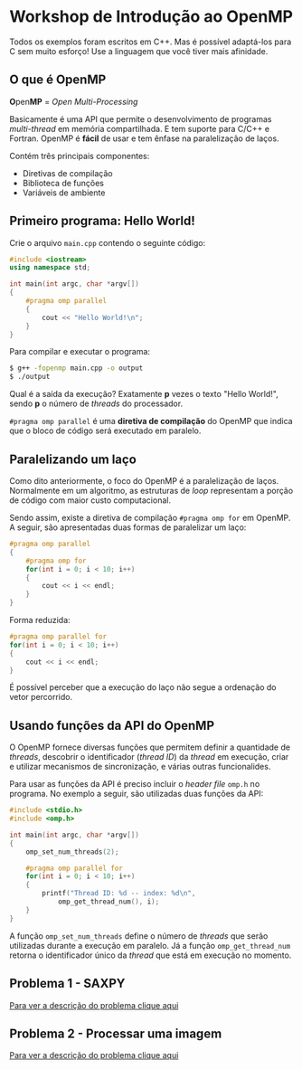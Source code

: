 # Workshop de Introdução ao OpenMP

Todos os exemplos foram escritos em C++. Mas é possível adaptá-los para C sem muito esforço! Use a linguagem que você tiver mais afinidade.

## O que é OpenMP

**O**pen**MP** = *Open Multi-Processing*

Basicamente é uma API que permite o desenvolvimento de programas *multi-thread* em memória compartilhada. E tem suporte para C/C++ e Fortran. OpenMP é **fácil** de usar e tem ênfase na paralelização de laços.

Contém três principais componentes:
- Diretivas de compilação
- Biblioteca de funções
- Variáveis de ambiente

## Primeiro programa: Hello World!

Crie o arquivo `main.cpp` contendo o seguinte código:

```cpp
#include <iostream>
using namespace std;

int main(int argc, char *argv[])
{
    #pragma omp parallel
    {
        cout << "Hello World!\n";
    }
}
```

Para compilar e executar o programa:

```bash
$ g++ -fopenmp main.cpp -o output
$ ./output
```

Qual é a saída da execução? Exatamente **p** vezes o texto "Hello World!", sendo **p** o número de *threads* do processador.

`#pragma omp parallel` é uma **diretiva de compilação** do OpenMP que indica que o bloco de código será executado em paralelo.

## Paralelizando um laço

Como dito anteriormente, o foco do OpenMP é a paralelização de laços. Normalmente em um algoritmo, as estruturas de *loop* representam a porção de código com maior custo computacional.

Sendo assim, existe a diretiva de compilação `#pragma omp for` em OpenMP. A seguir, são apresentadas duas formas de paralelizar um laço:

```cpp
#pragma omp parallel
{
    #pragma omp for
    for(int i = 0; i < 10; i++)
    {
        cout << i << endl;
    }
}
```

Forma reduzida:

```cpp
#pragma omp parallel for
for(int i = 0; i < 10; i++)
{
    cout << i << endl;
}
```
É possível perceber que a execução do laço não segue a ordenação do vetor percorrido.

## Usando funções da API do OpenMP

O OpenMP fornece diversas funções que permitem definir a quantidade de *threads*, descobrir o identificador (*thread ID*) da *thread* em execução, criar e utilizar mecanismos de sincronização, e várias outras funcionalides.

Para usar as funções da API é preciso incluir o *header file* `omp.h` no programa. No exemplo a seguir, são utilizadas duas funções da API:

```cpp
#include <stdio.h>
#include <omp.h>

int main(int argc, char *argv[])
{
    omp_set_num_threads(2);

    #pragma omp parallel for
    for(int i = 0; i < 10; i++)
    {
        printf("Thread ID: %d -- index: %d\n",
            omp_get_thread_num(), i);
    }
}
```

A função `omp_set_num_threads` define o número de *threads* que serão utilizadas durante a execução em paralelo. Já a função `omp_get_thread_num` retorna o identificador único da *thread* que está em execução no momento.

## Problema 1 - SAXPY

[Para ver a descrição do problema clique aqui](./saxpy)

## Problema 2 - Processar uma imagem

[Para ver a descrição do problema clique aqui](./grayscale)